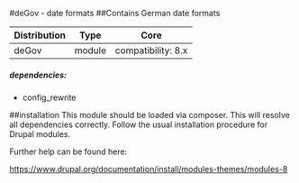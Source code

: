 #deGov - date formats
##Contains German date formats

Distribution | Type | Core
--- | --- | ---
deGov | module |  compatibility: 8.x

##### dependencies:
  - config_rewrite

##installation
This module should be loaded via composer. This will resolve all dependencies correctly.
Follow the usual installation procedure for Drupal modules.

Further help can be found here:

https://www.drupal.org/documentation/install/modules-themes/modules-8

